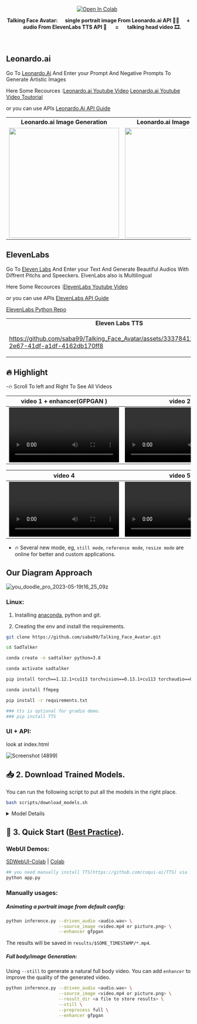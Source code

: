 <div align="center">



 [![Open In Colab](https://colab.research.google.com/assets/colab-badge.svg)](https://colab.research.google.com/github/Winfredy/SadTalker/blob/main/quick_demo.ipynb) &nbsp; 


<b>Talking Face Avatar:&nbsp;&nbsp;&nbsp;&nbsp;&nbsp; single portrait image From Leonardo.ai API 🙎‍♂️ &nbsp;&nbsp;&nbsp;&nbsp;&nbsp;+  &nbsp;&nbsp;&nbsp;&nbsp;&nbsp; audio From ElevenLabs TTS API 🎤 &nbsp;&nbsp;&nbsp;&nbsp;&nbsp; =  &nbsp;&nbsp;&nbsp;&nbsp;&nbsp; talking head video 🎞.</b>

<br>

</div>

## Leonardo.ai 

Go To [Leonardo.Ai](https://app.leonardo.ai/ai-generations) And Enter your Prompt And Negative Prompts To Generate Artistic Images

Here Some Recources :[Leonardo.ai Youtube Video](https://www.youtube.com/watch?v=36rSjS5hV4Y)
                     [Leonardo.ai Youtube Video Toutorial](https://www.youtube.com/watch?v=XW7CyTPd0aI&list=PL3qnMcmlvPBHvhxHL2wVHSzN870Y-wWVa)
                     
or you can use APIs [Leonardo.Ai API Guide](https://docs.leonardo.ai/docs) 

<table class="center">
<tr>
  <td style="text-align:center;"><b>Leonardo.ai Image Generation</b></td>
  <td style="text-align:center;"><b>Leonardo.ai Image Generation</b></td>
   <td style="text-align:center;"><b>Leonardo.ai Image Generation</b></td>
</tr>
  
<tr>
<td>
<img src="https://github.com/saba99/Talking_Face_Avatar/assets/33378412/12ffc93b-79f5-4cf0-a14d-f58cc050cc16" width="300px";height:"400px">

</td>
<td>
 <img src="https://github.com/saba99/Talking_Face_Avatar/assets/33378412/ef923464-1033-45ba-a067-2a21afbae8fa" width="300px";height:"400px">

</td>
<td>
 <img src="https://github.com/saba99/Talking_Face_Avatar/assets/33378412/cfb315c5-35f8-4a76-945d-eca0393825b0" width="300px";height:"400px">


</td>

</tr>
</table>


## ElevenLabs 

Go To [Eleven Labs](https://beta.elevenlabs.io/) And Enter your Text And Generate Beautiful Audios With Diffrent Pitchs and Speeckers. ElvenLabs also is Multilingual 

Here Some Recources :[ElevenLabs Youtube Video](https://www.youtube.com/watch?v=CYGwfHWiSyU)

or you can use APIs [ElevenLabs API Guide](https://api.elevenlabs.io/docs) 

[ElevenLabs Python Repo](https://github.com/lugia19/elevenlabslib)


<table class="center">
<tr>
  <td style="text-align:center;"><b>Eleven Labs TTS</b></td>
  <td style="text-align:center;"><b>Eleven Labs TTS</b></td>
   <td style="text-align:center;"><b>Eleven Labs TTS</b></td>
</tr>
  
<tr>
<td>


https://github.com/saba99/Talking_Face_Avatar/assets/33378412/bd68137d-2e67-41df-a1df-4162db170ff8


</td>
<td>

https://github.com/saba99/Talking_Face_Avatar/assets/33378412/f622369b-9e69-492d-975b-685671c663c1

</td>
<td>

https://github.com/saba99/Talking_Face_Avatar/assets/33378412/1f78eb67-cc76-4c9a-8664-a28f3f795bee

</td> 

 
</tr>


</table>




## 🔥 Highlight


-🔥 Scroll To left and Right To See All Videos


| video 1 + enhancer(GFPGAN )                | video 2      |  video 3 |
|:--------------------: |:--------------------: | :----: |
| <video src="https://github.com/saba99/Talking_Face_Avatar/assets/33378412/7879fcc4-fe3c-473a-86d8-23c736dd4a65.mp4" type="video/mp4"> </video> | <video  src="https://github.com/saba99/Talking_Face_Avatar/assets/33378412/a7eb4df8-1789-412d-97da-8f6b361a72a2.mp4" type="video/mp4"> </video>  | <video  src="https://github.com/saba99/Talking_Face_Avatar/assets/33378412/b20102bd-852a-4091-87da-18dba720bc93.mp4" type="video/mp4"> </video>

| video 4                | video 5     |  video 6 |
|:--------------------: |:--------------------: | :----: |
| <video src="https://github.com/saba99/Talking_Face_Avatar/assets/33378412/91be247e-b1e4-4206-aa95-4eca938597b2.mp4" type="video/mp4"> </video> | <video  src="https://github.com/saba99/Talking_Face_Avatar/assets/33378412/18c7fc59-00f9-4118-b88b-545d3ea87342.mp4" type="video/mp4"> </video>  | <video  src="https://github.com/saba99/Talking_Face_Avatar/assets/33378412/f0bc6062-1a81-44f7-b6bc-747df6c06568.mp4" type="video/mp4"> </video>

- 🔥 Several new mode, eg, `still mode`, `reference mode`, `resize mode` are online for better and custom applications.

## Our Diagram Approach


![you_doodle_pro_2023-05-19t16_25_09z](https://github.com/saba99/Talking_Face_Avatar/assets/33378412/a516b0fb-7ab5-4fd3-b78c-79808e8eec6e)



### Linux:

1. Installing [anaconda](https://www.anaconda.com/), python and git.

2. Creating the env and install the requirements.
  ```bash
  git clone https://github.com/saba99/Talking_Face_Avatar.git

  cd SadTalker 

  conda create -n sadtalker python=3.8

  conda activate sadtalker

  pip install torch==1.12.1+cu113 torchvision==0.13.1+cu113 torchaudio==0.12.1 --extra-index-url https://download.pytorch.org/whl/cu113

  conda install ffmpeg

  pip install -r requirements.txt

  ### tts is optional for gradio demo. 
  ### pip install TTS

  ```  
### UI + API:
  look at index.html 

![Screenshot (4899)](https://github.com/saba99/Talking_Face_Avatar/assets/33378412/f922a6e8-38da-4b2a-b339-7a689dc33bc9) 


## 📥 2. Download Trained Models.

You can run the following script to put all the models in the right place.




```bash
bash scripts/download_models.sh
```

<details><summary>Model Details</summary>

The final folder will be shown as:

<img width="331" alt="image" src="https://user-images.githubusercontent.com/4397546/232511411-4ca75cbf-a434-48c5-9ae0-9009e8316484.png">


Model explains:

| Model | Description
| :--- | :----------
|checkpoints/auido2exp_00300-model.pth | Pre-trained ExpNet in Sadtalker.
|checkpoints/auido2pose_00140-model.pth | Pre-trained PoseVAE in Sadtalker.
|checkpoints/mapping_00229-model.pth.tar | Pre-trained MappingNet in Sadtalker.
|checkpoints/mapping_00109-model.pth.tar | Pre-trained MappingNet in Sadtalker.
|checkpoints/facevid2vid_00189-model.pth.tar | Pre-trained face-vid2vid model from [the reappearance of face-vid2vid](https://github.com/zhanglonghao1992/One-Shot_Free-View_Neural_Talking_Head_Synthesis).
|checkpoints/epoch_20.pth | Pre-trained 3DMM extractor in [Deep3DFaceReconstruction](https://github.com/microsoft/Deep3DFaceReconstruction).
|checkpoints/wav2lip.pth | Highly accurate lip-sync model in [Wav2lip](https://github.com/Rudrabha/Wav2Lip).
|checkpoints/shape_predictor_68_face_landmarks.dat | Face landmark model used in [dilb](http://dlib.net/). 
|checkpoints/BFM | 3DMM library file.  
|checkpoints/hub | Face detection models used in [face alignment](https://github.com/1adrianb/face-alignment).
|gfpgan/weights | Face detection and enhanced models used in `facexlib` and `gfpgan`.


</details>

## 🔮 3. Quick Start ([Best Practice](docs/best_practice.md)).

### WebUI Demos:

 [SDWebUI-Colab](https://colab.research.google.com/github/camenduru/stable-diffusion-webui-colab/blob/main/video/stable/stable_diffusion_1_5_video_webui_colab.ipynb) | [Colab](https://colab.research.google.com/github/Winfredy/SadTalker/blob/main/quick_demo.ipynb)

```bash
## you need manually install TTS(https://github.com/coqui-ai/TTS) via `pip install tts` in advanced.
python app.py
```

### Manually usages:

##### Animating a portrait image from default config:
```bash
python inference.py --driven_audio <audio.wav> \
                    --source_image <video.mp4 or picture.png> \
                    --enhancer gfpgan 
```
The results will be saved in `results/$SOME_TIMESTAMP/*.mp4`.

##### Full body/image Generation:

Using `--still` to generate a natural full body video. You can add `enhancer` to improve the quality of the generated video. 

```bash
python inference.py --driven_audio <audio.wav> \
                    --source_image <video.mp4 or picture.png> \
                    --result_dir <a file to store results> \
                    --still \
                    --preprocess full \
                    --enhancer gfpgan 
```



